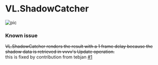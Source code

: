 # VL.ShadowCatcher
![pic](assets/pic.png)

### Known issue
~~VL.ShadowCatcher renders the result with a 1 frame delay because the shadow data is retrieved in vvvv's Update operation.~~  
this is fixed by contribution from tebjan [#1](https://github.com/torinos-yt/VL.ShadowCatcher/pull/1)